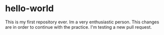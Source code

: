 # hello-world
This is my first repository ever.
Im a very enthusiastic person.
This changes are in order to continue with the practice. I'm testing a new pull request.
